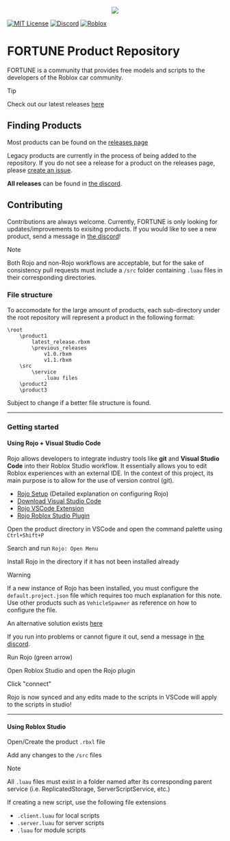 <p align="center">
    <img src="https://cdn.discordapp.com/attachments/704013007310815232/862098362786381853/Fortune_Car_Parts_and_Tuning_Sticker_7300x.png?ex=681d30aa&is=681bdf2a&hm=3a5ce1ed97387a4bd889eb95942d721dba3c35c3f8d770ed46088e6042d7ee6e&">
</p>

[![MIT License](https://img.shields.io/badge/license-MIT-blue.svg?style=for-the-badge)](http://choosealicense.com/licenses/mit/)
[![Discord](https://img.shields.io/discord/700220790280552518?style=for-the-badge&logo=discord&logoColor=white&label=Discord)](https://discord.gg/KS5Jnwt)
[![Roblox](https://img.shields.io/badge/Roblox_Community_Page-blue.svg?style=for-the-badge)](https://www.roblox.com/communities/6769995/FORTUNE-Car-Parts-Tuning#!/about)

# FORTUNE Product Repository
FORTUNE is a community that provides free models and scripts to the developers of the Roblox car community.

> [!TIP]
> Check out our latest releases [here](https://github.com/SahanYW/FORTUNE_Products/releases)


## Finding Products
Most products can be found on the [releases page](https://github.com/SahanYW/FORTUNE_Products/releases)

Legacy products are currently in the process of being added to the repository. If you do not see a release for a product on the releases page, please [create an issue](https://github.com/SahanYW/FORTUNE_Products/issues).

__All releases__ can be found in [the discord](https://discord.gg/KS5Jnwt).

## Contributing
Contributions are always welcome. Currently, FORTUNE is only looking for updates/improvements to exisitng products. If you would like to see a new product, send a message in [the discord](https://discord.gg/KS5Jnwt)!

> [!NOTE]
> Both Rojo and non-Rojo workflows are acceptable, but for the sake of consistency pull requests must include a `/src` folder containing `.luau` files in their corresponding directories.

### File structure
To accomodate for the large amount of products, each sub-directory under the root repository will represent a product in the following format:
```
\root
    \product1
        latest_release.rbxm
        \previous_releases
            v1.0.rbxm
            v1.1.rbxm
    \src
        \service
            .luau files
    \product2
    \product3
```

Subject to change if a better file structure is found.

---

### Getting started
#### Using Rojo + Visual Studio Code

Rojo allows developers to integrate industry tools like **git** and **Visual Studio Code** into their Roblox Studio workflow. It essentially allows you to edit Roblox experiences with an external IDE. In the context of this project, its main purpose is to allow for the use of version control (git).

- [Rojo Setup](https://devforum.roblox.com/t/how-to-setup-and-use-rojo-may-2023/2322815) (Detailed explanation on configuring Rojo)
- [Download Visual Studio Code](https://code.visualstudio.com/download)
- [Rojo VSCode Extension](https://marketplace.visualstudio.com/items?itemName=evaera.vscode-rojo)
- [Rojo Roblox Studio Plugin](https://create.roblox.com/store/asset/6415005344/Rojo-7)

Open the product directory in VSCode and open the command palette using `Ctrl+Shift+P`

Search and run `Rojo: Open Menu`

Install Rojo in the directory if it has not been installed already

> [!WARNING]
> If a new instance of Rojo has been installed, you must configure the `default.project.json` file which requires too much explanation for this note. Use other products such as `VehicleSpawner` as reference on how to configure the file.
>
> An alternative solution exists [here](https://github.com/rojo-rbx/rbxlx-to-rojo)
> 
> If you run into problems or cannot figure it out, send a message in [the discord](https://discord.gg/KS5Jnwt).

Run Rojo (green arrow)

Open Roblox Studio and open the Rojo plugin

Click "connect"

Rojo is now synced and any edits made to the scripts in VSCode will apply to the scripts in studio!

---

#### Using Roblox Studio

Open/Create the product `.rbxl` file

Add any changes to the `/src` files

> [!NOTE]
> All `.luau` files must exist in a folder named after its corresponding parent service (i.e. ReplicatedStorage, ServerScriptService, etc.)

If creating a new script, use the following file extensions
- `.client.luau` for local scripts
- `.server.luau` for server scripts
- `.luau` for module scripts